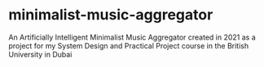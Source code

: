 # minimalist-music-aggregator
An Artificially Intelligent Minimalist Music Aggregator created in 2021 as a project for my System Design and Practical Project course in the British University in Dubai
